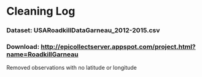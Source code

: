 # Cleaning Log

### Dataset: USARoadkillDataGarneau_2012-2015.csv
### Download: http://epicollectserver.appspot.com/project.html?name=RoadkillGarneau

Removed observations with no latitude or longitude

